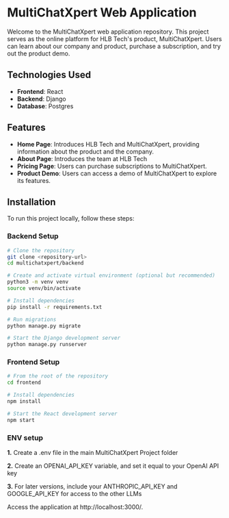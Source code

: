 # MultiChatXpert Web Application

Welcome to the MultiChatXpert web application repository. This project serves as the online platform for HLB Tech's product, MultiChatXpert. Users can learn about our company and product, purchase a subscription, and try out the product demo.

## Technologies Used

- **Frontend**: React
- **Backend**: Django
- **Database**: Postgres

## Features

- **Home Page**: Introduces HLB Tech and MultiChatXpert, providing information about the product and the company.
- **About Page**: Introduces the team at HLB Tech
- **Pricing Page**: Users can purchase subscriptions to MultiChatXpert.
- **Product Demo**: Users can access a demo of MultiChatXpert to explore its features.

## Installation

To run this project locally, follow these steps:

### Backend Setup

```bash
# Clone the repository
git clone <repository-url>
cd multichatxpert/backend

# Create and activate virtual environment (optional but recommended)
python3 -m venv venv
source venv/bin/activate

# Install dependencies
pip install -r requirements.txt

# Run migrations
python manage.py migrate

# Start the Django development server
python manage.py runserver
```


### Frontend Setup
```bash
# From the root of the repository
cd frontend

# Install dependencies
npm install

# Start the React development server
npm start
```

### ENV setup
**1.** Create a .env file in the main MultiChatXpert Project folder

**2.** Create an OPENAI_API_KEY variable, and set it equal to your OpenAI API key

**3.** For later versions, include your ANTHROPIC_API_KEY and GOOGLE_API_KEY for access to the other LLMs

Access the application at http://localhost:3000/.